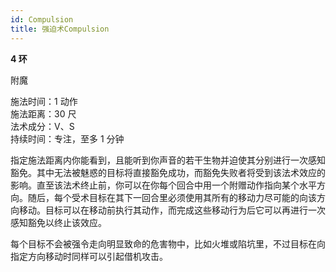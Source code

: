 ```yaml
---
id: Compulsion
title: 强迫术Compulsion
---
```


**4 环**

附魔

施法时间：1 动作  
施法距离：30 尺  
法术成分：V、S  
持续时间：专注，至多 1 分钟

指定施法距离内你能看到，且能听到你声音的若干生物并迫使其分别进行一次感知豁免。其中无法被魅惑的目标将直接豁免成功，而豁免失败者将受到该法术效应的影响。直至该法术终止前，你可以在你每个回合中用一个附赠动作指向某个水平方向。随后，每个受术目标在其下一回合里必须使用其所有的移动力尽可能的向该方向移动。目标可以在移动前执行其动作，而完成这些移动行为后它可以再进行一次感知豁免以终止该效应。

每个目标不会被强令走向明显致命的危害物中，比如火堆或陷坑里，不过目标在向指定方向移动时同样可以引起借机攻击。
